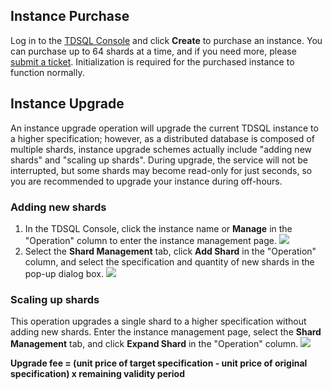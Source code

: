 ## Instance Purchase
Log in to the [TDSQL Console](https://console.cloud.tencent.com/dcdb) and click **Create** to purchase an instance. You can purchase up to 64 shards at a time, and if you need more, please [submit a ticket](https://console.cloud.tencent.com/workorder/category).
Initialization is required for the purchased instance to function normally.

## Instance Upgrade
An instance upgrade operation will upgrade the current TDSQL instance to a higher specification; however, as a distributed database is composed of multiple shards, instance upgrade schemes actually include "adding new shards" and "scaling up shards". During upgrade, the service will not be interrupted, but some shards may become read-only for just seconds, so you are recommended to upgrade your instance during off-hours.

### Adding new shards
1. In the TDSQL Console, click the instance name or **Manage** in the "Operation" column to enter the instance management page.
![](https://main.qcloudimg.com/raw/2d971c5208429a4fcd5620bfd8e9c8a0.png)
2. Select the **Shard Management** tab, click **Add Shard** in the "Operation" column, and select the specification and quantity of new shards in the pop-up dialog box.
![](https://main.qcloudimg.com/raw/d9a2e9b9261b3252a0db00472b1c3c92.png)

### Scaling up shards
This operation upgrades a single shard to a higher specification without adding new shards.
Enter the instance management page, select the **Shard Management** tab, and click **Expand Shard** in the "Operation" column.
![](https://main.qcloudimg.com/raw/4e28cc10867d73661ed688ba3240fe18.png)

**Upgrade fee = (unit price of target specification - unit price of original specification) x remaining validity period**

